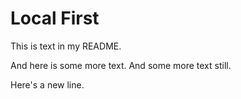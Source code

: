 # Local First

This is text in my README. 

And here is some more text. And some more text still.

Here's a new line.